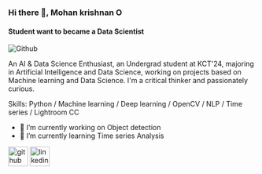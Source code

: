 ### Hi there 👋, Mohan krishnan O
#### Student want to became a Data Scientist
![Github](https://github.com/Mohankrish08)

An AI & Data Science Enthusiast, an Undergrad student at KCT'24, majoring in Artificial Intelligence and Data Science, working on projects based on Machine learning and Data Science. I'm a critical thinker and passionately curious.

Skills: Python / Machine learning / Deep learning / OpenCV / NLP / Time series / Lightroom CC 

- 🔭 I’m currently working on Object detection 
- 🌱 I’m currently learning Time series Analysis 


[<img src='https://cdn.jsdelivr.net/npm/simple-icons@3.0.1/icons/github.svg' alt='github' height='40'>](https://github.com/mohankrish08)  [<img src='https://cdn.jsdelivr.net/npm/simple-icons@3.0.1/icons/linkedin.svg' alt='linkedin' height='40'>](https://www.linkedin.com/in/https://www.linkedin.com/in/mohan-krishnan-o-158417201//)  

